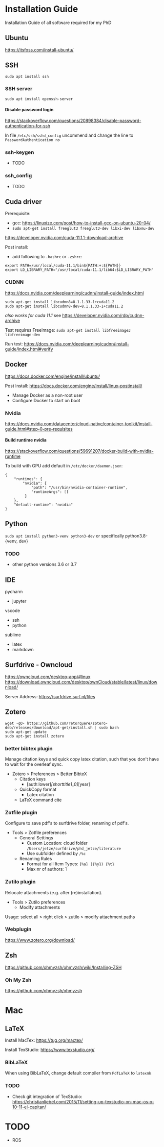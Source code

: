 # Installation Guide
Installation Guide of all software required for my PhD


## Ubuntu
https://itsfoss.com/install-ubuntu/

## SSH
`sudo apt install ssh`

### SSH server
`sudo apt install openssh-server`

#### Disable password login
https://stackoverflow.com/questions/20898384/disable-password-authentication-for-ssh

In file `/etc/ssh/sshd_config` uncommend and change the line to `PasswordAuthentication no`

### ssh-keygen
- TODO
### ssh_config
- TODO

## Cuda driver

Prerequisite:
- gcc: https://linuxize.com/post/how-to-install-gcc-on-ubuntu-20-04/
- `sudo apt-get install freeglut3 freeglut3-dev libxi-dev libxmu-dev`

https://developer.nvidia.com/cuda-11.1.1-download-archive

Post install:
- add following to `.bashrc` or `.zshrc`:
```
export PATH=/usr/local/cuda-11.1/bin${PATH:+:${PATH}}
export LD_LIBRARY_PATH="/usr/local/cuda-11.1/lib64:$LD_LIBRARY_PATH"
```


### CUDNN
https://docs.nvidia.com/deeplearning/cudnn/install-guide/index.html
```
sudo apt-get install libcudnn8=8.1.1.33-1+cuda11.2 
sudo apt-get install libcudnn8-dev=8.1.1.33-1+cuda11.2
```
*also works for cuda 11.1* see https://developer.nvidia.com/rdp/cudnn-archive

Test requires FreeImage: `sudo apt-get install libfreeimage3 libfreeimage-dev`

Run test: https://docs.nvidia.com/deeplearning/cudnn/install-guide/index.html#verify

## Docker
https://docs.docker.com/engine/install/ubuntu/

Post Install: https://docs.docker.com/engine/install/linux-postinstall/
- Manage Docker as a non-root user
- Configure Docker to start on boot


### Nvidia
https://docs.nvidia.com/datacenter/cloud-native/container-toolkit/install-guide.html#step-0-pre-requisites

#### Build runtime nvidia
https://stackoverflow.com/questions/59691207/docker-build-with-nvidia-runtime

To build with GPU add default in `/etc/docker/daemon.json`:
```
{
    "runtimes": {
        "nvidia": {
            "path": "/usr/bin/nvidia-container-runtime",
            "runtimeArgs": []
         } 
    },
    "default-runtime": "nvidia" 
}
```

## Python
`sudo apt install python3-venv python3-dev` 
or specifically python3.8-{venv, dev}

### TODO
- other python versions 3.6 or 3.7

## IDE
pycharm
- jupyter

vscode
- ssh
- python

sublime
- latex
- markdown


## Surfdrive - Owncloud
https://owncloud.com/desktop-app/#linux
https://download.owncloud.com/desktop/ownCloud/stable/latest/linux/download/

Server Address: https://surfdrive.surf.nl/files


## Zotero
```
wget -qO- https://github.com/retorquere/zotero-deb/releases/download/apt-get/install.sh | sudo bash
sudo apt-get update
sudo apt-get install zotero
```

### better bibtex plugin
Manage citation keys and quick copy latex citation, such that you don't have to wait for the overleaf sync. 

- Zotero > Preferences > Better BibteX
    - Citation keys
        - [auth:lower]_[shorttitle1_0]_[year]
    - QuickCopy format
        - Latex citation
    - LaTeX command cite


### Zotfile plugin
Configure to save pdf's to surfdrive folder, renaming of pdf's.

- Tools > Zotfile preferences
    - General Settings
        - Custom Location: cloud folder `/Users/jetze/surfdrive/phd_jetze/literature`
        - Use subfolder defined by `/%c`
    - Renaming Rules
        - Format for all Item Types: `{%a} ({%y}) {%t}`
        - Max nr of authors: 1

### Zutilo plugin
Relocate attachments (e.g. after (re)installation).

- Tools > Zutilo preferences
    - Modify attachments

Usage: select all > right click > zutilo > modify attachment paths


### Webplugin
https://www.zotero.org/download/

## Zsh
https://github.com/ohmyzsh/ohmyzsh/wiki/Installing-ZSH

### Oh My Zsh
https://github.com/ohmyzsh/ohmyzsh

# Mac
## LaTeX
Install MacTex: https://tug.org/mactex/

Install TexStudio: https://www.texstudio.org/

### BibLaTeX
When using BibLaTeX, change default compiler from `PdfLaTeX` to `latexmk`

### TODO
- Check git integration of TexStudio: https://christianliebel.com/2015/11/setting-up-texstudio-on-mac-os-x-10-11-el-capitan/

# TODO
- ROS
